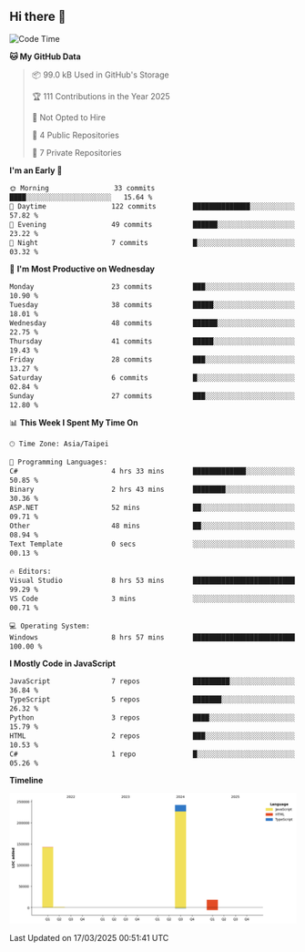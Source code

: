 ## Hi there 👋

<!--
**Latisha19/Latisha19** is a ✨ _special_ ✨ repository because its `README.md` (this file) appears on your GitHub profile.

Here are some ideas to get you started:

- 🔭 I’m currently working on ...
- 🌱 I’m currently learning ...
- 👯 I’m looking to collaborate on ...
- 🤔 I’m looking for help with ...
- 💬 Ask me about ...
- 📫 How to reach me: ...
- 😄 Pronouns: ...
- ⚡ Fun fact: ...
-->

<!--START_SECTION:waka-->
![Code Time](http://img.shields.io/badge/Code%20Time-1%2C451%20hrs%208%20mins-blue)

**🐱 My GitHub Data** 

> 📦 99.0 kB Used in GitHub's Storage 
 > 
> 🏆 111 Contributions in the Year 2025
 > 
> 🚫 Not Opted to Hire
 > 
> 📜 4 Public Repositories 
 > 
> 🔑 7 Private Repositories 
 > 
**I'm an Early 🐤** 

```text
🌞 Morning                33 commits          ████░░░░░░░░░░░░░░░░░░░░░   15.64 % 
🌆 Daytime                122 commits         ██████████████░░░░░░░░░░░   57.82 % 
🌃 Evening                49 commits          ██████░░░░░░░░░░░░░░░░░░░   23.22 % 
🌙 Night                  7 commits           █░░░░░░░░░░░░░░░░░░░░░░░░   03.32 % 
```
📅 **I'm Most Productive on Wednesday** 

```text
Monday                   23 commits          ███░░░░░░░░░░░░░░░░░░░░░░   10.90 % 
Tuesday                  38 commits          █████░░░░░░░░░░░░░░░░░░░░   18.01 % 
Wednesday                48 commits          ██████░░░░░░░░░░░░░░░░░░░   22.75 % 
Thursday                 41 commits          █████░░░░░░░░░░░░░░░░░░░░   19.43 % 
Friday                   28 commits          ███░░░░░░░░░░░░░░░░░░░░░░   13.27 % 
Saturday                 6 commits           █░░░░░░░░░░░░░░░░░░░░░░░░   02.84 % 
Sunday                   27 commits          ███░░░░░░░░░░░░░░░░░░░░░░   12.80 % 
```


📊 **This Week I Spent My Time On** 

```text
🕑︎ Time Zone: Asia/Taipei

💬 Programming Languages: 
C#                       4 hrs 33 mins       █████████████░░░░░░░░░░░░   50.85 % 
Binary                   2 hrs 43 mins       ████████░░░░░░░░░░░░░░░░░   30.36 % 
ASP.NET                  52 mins             ██░░░░░░░░░░░░░░░░░░░░░░░   09.71 % 
Other                    48 mins             ██░░░░░░░░░░░░░░░░░░░░░░░   08.94 % 
Text Template            0 secs              ░░░░░░░░░░░░░░░░░░░░░░░░░   00.13 % 

🔥 Editors: 
Visual Studio            8 hrs 53 mins       █████████████████████████   99.29 % 
VS Code                  3 mins              ░░░░░░░░░░░░░░░░░░░░░░░░░   00.71 % 

💻 Operating System: 
Windows                  8 hrs 57 mins       █████████████████████████   100.00 % 
```

**I Mostly Code in JavaScript** 

```text
JavaScript               7 repos             █████████░░░░░░░░░░░░░░░░   36.84 % 
TypeScript               5 repos             ███████░░░░░░░░░░░░░░░░░░   26.32 % 
Python                   3 repos             ████░░░░░░░░░░░░░░░░░░░░░   15.79 % 
HTML                     2 repos             ███░░░░░░░░░░░░░░░░░░░░░░   10.53 % 
C#                       1 repo              █░░░░░░░░░░░░░░░░░░░░░░░░   05.26 % 
```



**Timeline**

![Lines of Code chart](https://raw.githubusercontent.com/Latisha19/Latisha19/main/assets/bar_graph.png)


 Last Updated on 17/03/2025 00:51:41 UTC
<!--END_SECTION:waka-->

